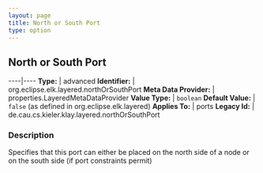```yaml
---
layout: page
title: North or South Port
type: option
---
```

## North or South Port

----|----
**Type:** | advanced
**Identifier:** | org.eclipse.elk.layered.northOrSouthPort
**Meta Data Provider:** | properties.LayeredMetaDataProvider
**Value Type:** | `boolean`
**Default Value:** | `false` (as defined in org.eclipse.elk.layered)
**Applies To:** | ports
**Legacy Id:** | de.cau.cs.kieler.klay.layered.northOrSouthPort


### Description
Specifies that this port can either be placed on the north side of a node or on the south side (if port constraints permit)

